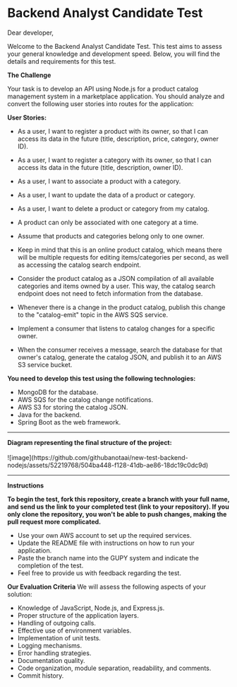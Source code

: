 
<h1>Backend Analyst Candidate Test</h1>
Dear developer,

Welcome to the Backend Analyst Candidate Test. This test aims to assess your general knowledge and development speed. Below, you will find the details and requirements for this test.


<strong>The Challenge</strong>

Your task is to develop an API using Node.js for a product catalog management system in a marketplace application. You should analyze and convert the following user stories into routes for the application:

<strong>User Stories:</strong>

- As a user, I want to register a product with its owner, so that I can access its data in the future (title, description, price, category, owner ID).
- As a user, I want to register a category with its owner, so that I can access its data in the future (title, description, owner ID).
- As a user, I want to associate a product with a category.
- As a user, I want to update the data of a product or category.
- As a user, I want to delete a product or category from my catalog.
- A product can only be associated with one category at a time.
- Assume that products and categories belong only to one owner.

- Keep in mind that this is an online product catalog, which means there will be multiple requests for editing items/categories per second, as well as accessing the catalog search endpoint.
- Consider the product catalog as a JSON compilation of all available categories and items owned by a user. This way, the catalog search endpoint does not need to fetch information from the database.
- Whenever there is a change in the product catalog, publish this change to the "catalog-emit" topic in the AWS SQS service.
- Implement a consumer that listens to catalog changes for a specific owner.
- When the consumer receives a message, search the database for that owner's catalog, generate the catalog JSON, and publish it to an AWS S3 service bucket.

<strong>You need to develop this test using the following technologies:</strong>

- MongoDB for the database.
- AWS SQS for the catalog change notifications.
- AWS S3 for storing the catalog JSON.
- Java for the backend.
- Spring Boot as the web framework.

<hr>
<strong>Diagram representing the final structure of the project:</strong> <br><br>
![image](https://github.com/githubanotaai/new-test-backend-nodejs/assets/52219768/504ba448-f128-41db-ae86-18dc19c0dc9d)


<hr>

<strong>Instructions</strong>

<strong>To begin the test, fork this repository, create a branch with your full name, and send us the link to your completed test (link to your repository). If you only clone the repository, you won't be able to push changes, making the pull request more complicated.</strong>
- Use your own AWS account to set up the required services.
- Update the README file with instructions on how to run your application.
- Paste the branch name into the GUPY system and indicate the completion of the test.
- Feel free to provide us with feedback regarding the test.

<strong>Our Evaluation Criteria</strong>
We will assess the following aspects of your solution:

- Knowledge of JavaScript, Node.js, and Express.js.
- Proper structure of the application layers.
- Handling of outgoing calls.
- Effective use of environment variables.
- Implementation of unit tests.
- Logging mechanisms.
- Error handling strategies.
- Documentation quality.
- Code organization, module separation, readability, and comments.
- Commit history.

